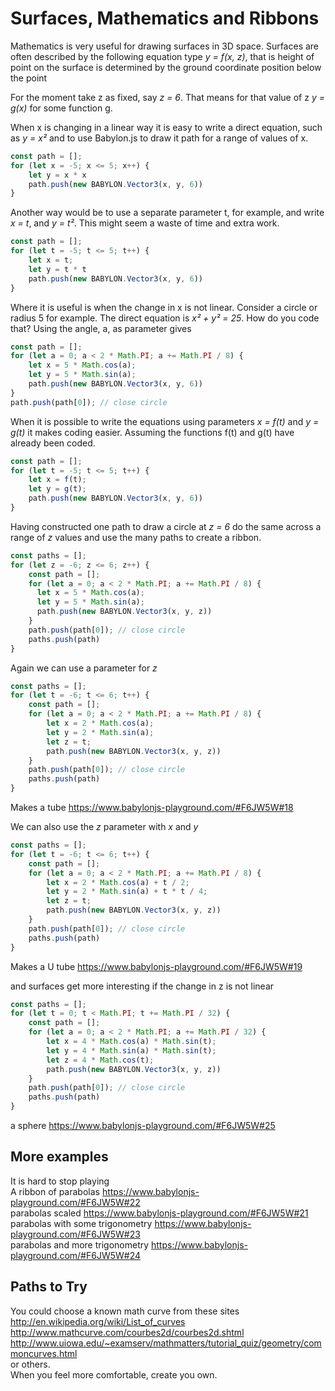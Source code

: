 # Surfaces, Mathematics and Ribbons
Mathematics is very useful for drawing surfaces in 3D space. Surfaces are often described by the following equation type *y = f(x, z)*, that is height of point on the surface is determined by the ground coordinate position below the point

For the moment take z as fixed, say *z = 6*. That means for that value of z *y = g(x)* for some function g. 

When x is changing in a linear way it is easy to write a direct equation, such as *y = x²* and to use Babylon.js to draw it path for a range of values of x. 

```javascript
const path = [];
for (let x = -5; x <= 5; x++) {
    let y = x * x
    path.push(new BABYLON.Vector3(x, y, 6))
}
```

Another way would be to use a separate parameter t, for example, and write *x = t*, and *y = t²*. This might seem a waste of time and extra work.
```javascript
const path = [];
for (let t = -5; t <= 5; t++) {
    let x = t;
    let y = t * t
    path.push(new BABYLON.Vector3(x, y, 6))
}
```

Where it is useful is when the change in x is not linear. Consider a circle or radius 5 for example. The direct equation is *x² + y² = 25*. How do you code that? Using the angle, a, as parameter gives

```javascript
const path = [];
for (let a = 0; a < 2 * Math.PI; a += Math.PI / 8) {
    let x = 5 * Math.cos(a);
    let y = 5 * Math.sin(a);
    path.push(new BABYLON.Vector3(x, y, 6))
}
path.push(path[0]); // close circle
```

When it is possible to write the equations using parameters *x = f(t)* and *y = g(t)* it makes coding easier. Assuming the functions f(t) and g(t) have already been coded.

```javascript
const path = [];
for (let t = -5; t <= 5; t++) {
    let x = f(t);
    let y = g(t);
    path.push(new BABYLON.Vector3(x, y, 6))
}
```

Having constructed one path to draw a circle at *z = 6* do the same across a range of *z* values and use the many paths to create a ribbon.

```javascript
const paths = [];
for (let z = -6; z <= 6; z++) {
    const path = [];
    for (let a = 0; a < 2 * Math.PI; a += Math.PI / 8) {
      let x = 5 * Math.cos(a);
      let y = 5 * Math.sin(a);
      path.push(new BABYLON.Vector3(x, y, z))
    }
    path.push(path[0]); // close circle
    paths.push(path)
}
```

Again we can use a parameter for *z*
```javascript
const paths = [];
for (let t = -6; t <= 6; t++) {
    const path = [];
    for (let a = 0; a < 2 * Math.PI; a += Math.PI / 8) {
        let x = 2 * Math.cos(a);
        let y = 2 * Math.sin(a);
        let z = t;
        path.push(new BABYLON.Vector3(x, y, z))
    }
    path.push(path[0]); // close circle
    paths.push(path)
}
```
Makes a tube https://www.babylonjs-playground.com/#F6JW5W#18

We can also use the *z* parameter with *x* and *y*
```javascript
const paths = [];
for (let t = -6; t <= 6; t++) {
    const path = [];
    for (let a = 0; a < 2 * Math.PI; a += Math.PI / 8) {
        let x = 2 * Math.cos(a) + t / 2;
        let y = 2 * Math.sin(a) + t * t / 4;
        let z = t;
        path.push(new BABYLON.Vector3(x, y, z))
    }
    path.push(path[0]); // close circle
    paths.push(path)
}
```

Makes a U tube https://www.babylonjs-playground.com/#F6JW5W#19

and surfaces get more interesting if the change in z is not linear
```javascript
const paths = [];
for (let t = 0; t < Math.PI; t += Math.PI / 32) {
    const path = [];
    for (let a = 0; a < 2 * Math.PI; a += Math.PI / 32) {
        let x = 4 * Math.cos(a) * Math.sin(t);
        let y = 4 * Math.sin(a) * Math.sin(t);
        let z = 4 * Math.cos(t);
        path.push(new BABYLON.Vector3(x, y, z))
    }
    path.push(path[0]); // close circle
    paths.push(path)
}
```

a sphere https://www.babylonjs-playground.com/#F6JW5W#25

## More examples
It is hard to stop playing  
A ribbon of parabolas https://www.babylonjs-playground.com/#F6JW5W#22  
parabolas scaled https://www.babylonjs-playground.com/#F6JW5W#21  
parabolas with some trigonometry https://www.babylonjs-playground.com/#F6JW5W#23  
parabolas and more trigonometry https://www.babylonjs-playground.com/#F6JW5W#24  

## Paths to Try
You could choose a known math curve from these sites
http://en.wikipedia.org/wiki/List_of_curves  
http://www.mathcurve.com/courbes2d/courbes2d.shtml  
http://www.uiowa.edu/~examserv/mathmatters/tutorial_quiz/geometry/commoncurves.html  
or others.  
When you feel more comfortable, create you own.  


  
  